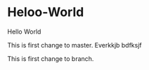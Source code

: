 # Heloo-World
Hello World 

This is first change to master. Everkkjb bdfksjf

This is first change to branch.


